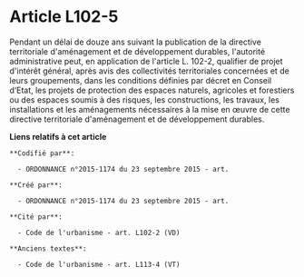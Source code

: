 # Article L102-5

Pendant un délai de douze ans suivant la publication de la directive territoriale d'aménagement et de développement durables,
l'autorité administrative peut, en application de l'article L. 102-2, qualifier de projet d'intérêt général, après avis des
collectivités territoriales concernées et de leurs groupements, dans les conditions définies par décret en Conseil d‘Etat,
les projets de protection des espaces naturels, agricoles et forestiers ou des espaces soumis à des risques, les
constructions, les travaux, les installations et les aménagements nécessaires à la mise en œuvre de cette directive
territoriale d'aménagement et de développement durables.

**Liens relatifs à cet article**

	**Codifié par**:

	  - ORDONNANCE n°2015-1174 du 23 septembre 2015 - art.

	**Créé par**:

	  - ORDONNANCE n°2015-1174 du 23 septembre 2015 - art.

	**Cité par**:

	  - Code de l'urbanisme - art. L102-2 (VD)

	**Anciens textes**:

	  - Code de l'urbanisme - art. L113-4 (VT)

